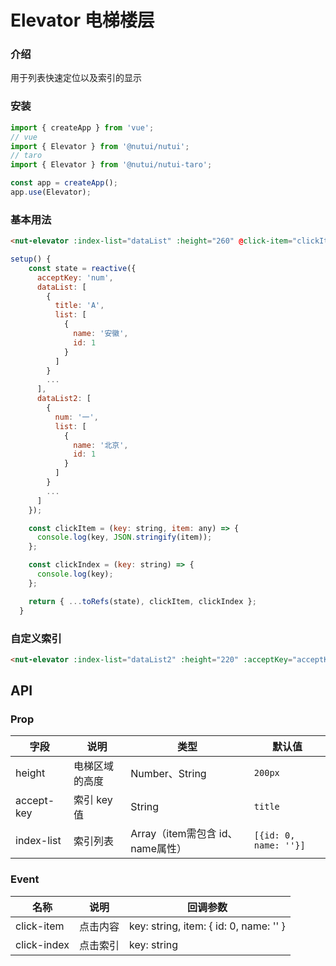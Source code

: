 # Elevator 电梯楼层

### 介绍

用于列表快速定位以及索引的显示

### 安装

``` javascript
import { createApp } from 'vue';
// vue
import { Elevator } from '@nutui/nutui';
// taro
import { Elevator } from '@nutui/nutui-taro';

const app = createApp();
app.use(Elevator);
```

### 基本用法

``` html
<nut-elevator :index-list="dataList" :height="260" @click-item="clickItem" @click-index="clickIndex"></nut-elevator>
```
``` javascript
setup() {
    const state = reactive({
      acceptKey: 'num',
      dataList: [
        {
          title: 'A',
          list: [
            {
              name: '安徽',
              id: 1
            }
          ]
        }
        ...
      ],
      dataList2: [
        {
          num: '一',
          list: [
            {
              name: '北京',
              id: 1
            }
          ]
        }
        ...
      ]
    });

    const clickItem = (key: string, item: any) => {
      console.log(key, JSON.stringify(item));
    };

    const clickIndex = (key: string) => {
      console.log(key);
    };

    return { ...toRefs(state), clickItem, clickIndex };
  }
```

### 自定义索引

``` html
<nut-elevator :index-list="dataList2" :height="220" :acceptKey="acceptKey" @click-item="clickItem" @click-index="clickIndex"></nut-elevator>
```

## API

### Prop

| 字段                   | 说明                                                             | 类型    | 默认值 |
|------------------------|----------------------------------------------------------------|---------|------|
| height                 | 电梯区域的高度                                                    | Number、String  | `200px`
| accept-key             | 索引 key 值                                                      | String  | `title` |
| index-list             | 索引列表                                                         | Array（item需包含 id、name属性）  | `[{id: 0, name: ''}]` |

### Event

| 名称  | 说明     | 回调参数    |
|-------|----------|-------------|
| click-item | 点击内容 | key: string, item: { id: 0, name: '' } |
| click-index | 点击索引 | key: string |


